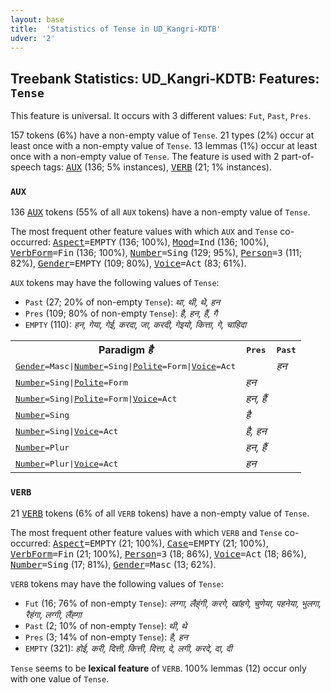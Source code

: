 ```yaml
---
layout: base
title:  'Statistics of Tense in UD_Kangri-KDTB'
udver: '2'
---
```


## Treebank Statistics: UD_Kangri-KDTB: Features: `Tense`

This feature is universal.
It occurs with 3 different values: `Fut`, `Past`, `Pres`.

157 tokens (6%) have a non-empty value of `Tense`.
21 types (2%) occur at least once with a non-empty value of `Tense`.
13 lemmas (1%) occur at least once with a non-empty value of `Tense`.
The feature is used with 2 part-of-speech tags: <tt><a href="xnr_kdtb-pos-AUX.html">AUX</a></tt> (136; 5% instances), <tt><a href="xnr_kdtb-pos-VERB.html">VERB</a></tt> (21; 1% instances).

### `AUX`

136 <tt><a href="xnr_kdtb-pos-AUX.html">AUX</a></tt> tokens (55% of all `AUX` tokens) have a non-empty value of `Tense`.

The most frequent other feature values with which `AUX` and `Tense` co-occurred: <tt><a href="xnr_kdtb-feat-Aspect.html">Aspect</a></tt><tt>=EMPTY</tt> (136; 100%), <tt><a href="xnr_kdtb-feat-Mood.html">Mood</a></tt><tt>=Ind</tt> (136; 100%), <tt><a href="xnr_kdtb-feat-VerbForm.html">VerbForm</a></tt><tt>=Fin</tt> (136; 100%), <tt><a href="xnr_kdtb-feat-Number.html">Number</a></tt><tt>=Sing</tt> (129; 95%), <tt><a href="xnr_kdtb-feat-Person.html">Person</a></tt><tt>=3</tt> (111; 82%), <tt><a href="xnr_kdtb-feat-Gender.html">Gender</a></tt><tt>=EMPTY</tt> (109; 80%), <tt><a href="xnr_kdtb-feat-Voice.html">Voice</a></tt><tt>=Act</tt> (83; 61%).

`AUX` tokens may have the following values of `Tense`:

* `Past` (27; 20% of non-empty `Tense`): <em>था, थी, थे, हन</em>
* `Pres` (109; 80% of non-empty `Tense`): <em>है, हन, हैं, गै</em>
* `EMPTY` (110): <em>हन, गेया, गेई, करदा, जा, करदी, गेइयो, कित्ता, गे, चाहिदा</em>

<table>
  <tr><th>Paradigm <i>है</i></th><th><tt>Pres</tt></th><th><tt>Past</tt></th></tr>
  <tr><td><tt><tt><a href="xnr_kdtb-feat-Gender.html">Gender</a></tt><tt>=Masc</tt>|<tt><a href="xnr_kdtb-feat-Number.html">Number</a></tt><tt>=Sing</tt>|<tt><a href="xnr_kdtb-feat-Polite.html">Polite</a></tt><tt>=Form</tt>|<tt><a href="xnr_kdtb-feat-Voice.html">Voice</a></tt><tt>=Act</tt></tt></td><td></td><td><em>हन</em></td></tr>
  <tr><td><tt><tt><a href="xnr_kdtb-feat-Number.html">Number</a></tt><tt>=Sing</tt>|<tt><a href="xnr_kdtb-feat-Polite.html">Polite</a></tt><tt>=Form</tt></tt></td><td><em>हन</em></td><td></td></tr>
  <tr><td><tt><tt><a href="xnr_kdtb-feat-Number.html">Number</a></tt><tt>=Sing</tt>|<tt><a href="xnr_kdtb-feat-Polite.html">Polite</a></tt><tt>=Form</tt>|<tt><a href="xnr_kdtb-feat-Voice.html">Voice</a></tt><tt>=Act</tt></tt></td><td><em>हन, हैं</em></td><td></td></tr>
  <tr><td><tt><tt><a href="xnr_kdtb-feat-Number.html">Number</a></tt><tt>=Sing</tt></tt></td><td><em>है</em></td><td></td></tr>
  <tr><td><tt><tt><a href="xnr_kdtb-feat-Number.html">Number</a></tt><tt>=Sing</tt>|<tt><a href="xnr_kdtb-feat-Voice.html">Voice</a></tt><tt>=Act</tt></tt></td><td><em>है, हन</em></td><td></td></tr>
  <tr><td><tt><tt><a href="xnr_kdtb-feat-Number.html">Number</a></tt><tt>=Plur</tt></tt></td><td><em>हन, हैं</em></td><td></td></tr>
  <tr><td><tt><tt><a href="xnr_kdtb-feat-Number.html">Number</a></tt><tt>=Plur</tt>|<tt><a href="xnr_kdtb-feat-Voice.html">Voice</a></tt><tt>=Act</tt></tt></td><td><em>हन</em></td><td></td></tr>
</table>

### `VERB`

21 <tt><a href="xnr_kdtb-pos-VERB.html">VERB</a></tt> tokens (6% of all `VERB` tokens) have a non-empty value of `Tense`.

The most frequent other feature values with which `VERB` and `Tense` co-occurred: <tt><a href="xnr_kdtb-feat-Aspect.html">Aspect</a></tt><tt>=EMPTY</tt> (21; 100%), <tt><a href="xnr_kdtb-feat-Case.html">Case</a></tt><tt>=EMPTY</tt> (21; 100%), <tt><a href="xnr_kdtb-feat-VerbForm.html">VerbForm</a></tt><tt>=Fin</tt> (21; 100%), <tt><a href="xnr_kdtb-feat-Person.html">Person</a></tt><tt>=3</tt> (18; 86%), <tt><a href="xnr_kdtb-feat-Voice.html">Voice</a></tt><tt>=Act</tt> (18; 86%), <tt><a href="xnr_kdtb-feat-Number.html">Number</a></tt><tt>=Sing</tt> (17; 81%), <tt><a href="xnr_kdtb-feat-Gender.html">Gender</a></tt><tt>=Masc</tt> (13; 62%).

`VERB` tokens may have the following values of `Tense`:

* `Fut` (16; 76% of non-empty `Tense`): <em>लग्गा, लैह्ंगी, करगे, खांहगे, चुणेया, पहनेया, भुलगा, रैहंगा, लग्गी, लैंह्गा</em>
* `Past` (2; 10% of non-empty `Tense`): <em>थी, थे</em>
* `Pres` (3; 14% of non-empty `Tense`): <em>है, हन</em>
* `EMPTY` (321): <em>होई, करी, दित्ती, कित्ती, दित्ता, दे, लगी, करदे, दा, दी</em>

`Tense` seems to be **lexical feature** of `VERB`. 100% lemmas (12) occur only with one value of `Tense`.

